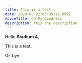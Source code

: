 ```yaml
---
title: This is a test
date: 2020-08-22T05:35:16.099Z
movieTitle: Oh My Goodness
description: This the description
---
```

Hello **Stadium 4,**

This is a test.



Ok bye